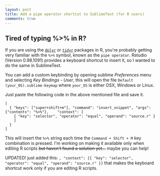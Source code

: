 ```yaml
---
layout: post
title: Add a pipe operator shortcut to SublimeText (for R users)
comments: true
---
```


## Tired of typing %>% in R?

If you are using the [`dplyr`](http://cran.rstudio.com/web/packages/dplyr/vignettes/introduction.html) or [`tidyr`](http://cran.r-project.org/web/packages/tidyr/vignettes/tidy-data.html) packages in R, you're probably getting very familiar with the ``%>%`` symbol, known as the `pipe operator`. Rstudio (Version 0.98.1091) provides a keyboard shortcut to insert it, so I wanted to do the same in SublimeText.  

You can add a custom keybinding by opening sublime *Preferences* menu and selecting *Key Bindings - User*, this will open the file  ``Default (your_OS).sublime-keymap`` where `your_OS` is either OSX, Windows or Linux.  

Just paste the following code in the above mentioned file and save it.  


	[  
	  { "keys": ["super+shift+m"], "command": "insert_snippet", "args": {"contents": "%>%"}, 	"context": [
	    { "key": "selector", "operator": "equal", "operand": "source.r" }
	    ]  
	  }  
	]

This will insert the ``%>%`` string each time the ``Command + Shift + M`` key combination is pressed. I'm working on making it available only when editing R scripts <del>but haven't found a solution yet...</del> maybe you can help!

UPDATED! just added this: ``, "context": [{ "key": "selector", "operator": "equal", "operand": "source.r" }]`` that makes the keyboard shortcut work only if you are editing R scripts. 